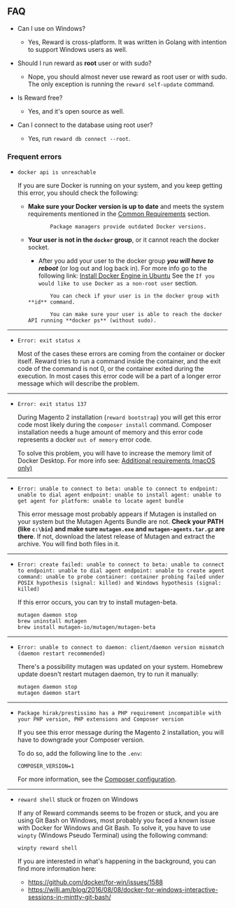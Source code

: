 ## FAQ

* Can I use on Windows?

  * Yes, Reward is cross-platform. It was written in Golang with intention to support Windows users as well.

* Should I run reward as **root** user or with sudo?

  * Nope, you should almost never use reward as root user or with sudo. The only exception is running
    the `reward self-update` command.

* Is Reward free?

  * Yes, and it's open source as well.

* Can I connect to the database using root user?

  * Yes, run `reward db connect --root`.

### Frequent errors

* `docker api is unreachable`

  If you are sure Docker is running on your system, and you keep getting this error, you should check the following:

  * **Make sure your Docker version is up to date** and meets the system requirements mentioned in the
    [Common Requirements](installation.html#common-requirements) section.
    ``` note::
           Package managers provide outdated Docker versions.
    ```

  * **Your user is not in the `docker` group**, or it cannot reach the docker socket.
    * After you add your user to the docker group ***you will have to reboot*** (or log out and log back in). For more
      info go to the following link:
      [Install Docker Engine in Ubuntu](https://docs.docker.com/engine/install/ubuntu/#install-using-the-convenience-script)
      See the `If you would like to use Docker as a non-root user` section.

    ``` note::
           You can check if your user is in the docker group with **id** command.
  
           You can make sure your user is able to reach the docker API running **docker ps** (without sudo).
    ```

---

* `Error: exit status x`

  Most of the cases these errors are coming from the container or docker itself. Reward tries to run a command inside
  the container, and the exit code of the command is not 0, or the container exited during the execution. In most cases
  this error code will be a part of a longer error message which will describe the problem.

---

* `Error: exit status 137`

  During Magento 2 installation (`reward bootstrap`) you will get this error code most likely during
  the `composer install` command. Composer installation needs a huge amount of memory and this error code represents a
  docker `out of memory` error code.

  To solve this problem, you will have to increase the memory limit of Docker Desktop. For more info see:
  [Additional requirements (macOS only)](installation.html#additional-requirements-macos-only)

---

* ```Error: unable to connect to beta: unable to connect to endpoint: unable to dial agent endpoint: unable to install agent: unable to get agent for platform: unable to locate agent bundle```

  This error message most probably appears if Mutagen is installed on your system but the Mutagen Agents Bundle are
  not. **Check your PATH (like `c:\bin`) and make sure `mutagen.exe` and `mutagen-agents.tar.gz` are there**. If not,
  download the latest release of Mutagen and extract the archive. You will find both files in it.

---

* ```Error: create failed: unable to connect to beta: unable to connect to endpoint: unable to dial agent endpoint: unable to create agent command: unable to probe container: container probing failed under POSIX hypothesis (signal: killed) and Windows hypothesis (signal: killed)```

  If this error occurs, you can try to install mutagen-beta.
    ```
    mutagen daemon stop
    brew uninstall mutagen
    brew install mutagen-io/mutagen/mutagen-beta
    ```

---

* ```Error: unable to connect to daemon: client/daemon version mismatch (daemon restart recommended)```

  There's a possibility mutagen was updated on your system. Homebrew update doesn't restart mutagen daemon, try to run
  it manually:
    ```
    mutagen daemon stop
    mutagen daemon start
    ```

---

* `Package hirak/prestissimo has a PHP requirement incompatible with your PHP version, PHP extensions and Composer version`

  If you see this error message during the Magento 2 installation, you will have to downgrade your Composer version.

  To do so, add the following line to the `.env`:
    ```
    COMPOSER_VERSION=1
    ```

  For more information, see the [Composer configuration](customization/composer.md).

---

* `reward shell` stuck or frozen on Windows

  If any of Reward commands seems to be frozen or stuck, and you are using Git Bash on Windows, most probably you faced
  a known issue with Docker for Windows and Git Bash. To solve it, you have to use `winpty` (Windows Pseudo Terminal)
  using the following command:
    ```
    winpty reward shell
    ```
  If you are interested in what's happening in the background, you can find more information here:
  * https://github.com/docker/for-win/issues/1588
  * https://willi.am/blog/2016/08/08/docker-for-windows-interactive-sessions-in-mintty-git-bash/
